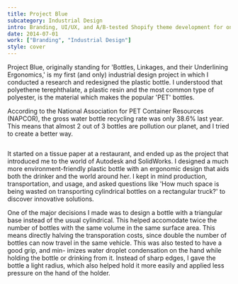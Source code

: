 ```yaml
---
title: Project Blue
subcategory: Industrial Design
intro: Branding, UI/UX, and A/B-tested Shopify theme development for one of India's most popular online fashion stores.
date: 2014-07-01
work: ["Branding", "Industrial Design"]
style: cover
---
```


Project Blue, originally standing for 'Bottles, Linkages, and their Underlining Ergonomics,' is my first (and only) industrial design project in which I conducted a research and redesigned the plastic bottle. I understood that polyethene terephthalate, a plastic resin and the most common type of polyester, is the material which makes the popular 'PET' bottles.

According to the National Association for PET Container Resources (NAPCOR), the gross water bottle recycling rate was only 38.6% last year. This means that almost 2 out of 3 bottles are pollution our planet, and I tried to create a better way.

<div class="two-images">
	<div><img alt="" src="/images/portfolio/project-blue@2x.png"></div>
	<div><img alt="" src="/images/projects/project-blue/1.png"></div>
</div>

It started on a tissue paper at a restaurant, and ended up as the project that introduced me to the world of Autodesk and SolidWorks. I designed a much more environment-friendly plastic bottle with an ergonomic design that aids both the drinker and the world around her. I kept in mind production, transportation, and usage, and asked questions like 'How much space is being wasted on transporting cylindrical bottles on a rectangular truck?' to discover innovative solutions.

One of the major decisions I made was to design a bottle with a triangular base instead of the usual cylindrical. This helped accomodate twice the number of bottles with the same volume in the same surface area. This means directly halving the transporation costs, since double the number of bottles can now travel in the same vehicle. This was also tested to have a good grip, and min- imizes water droplet condensation on the hand while holding the bottle or drinking from it. Instead of sharp edges, I gave the bottle a light radius, which also helped hold it more easily and applied less pressure on the hand of the holder.

<div class="two-images">
	<div><img alt="" src="/images/projects/project-blue/2.jpg"></div>
	<div><img alt="" src="/images/projects/project-blue/3.jpg"></div>
</div>
<div class="two-images">
	<div><img alt="" src="/images/projects/project-blue/4.jpg"></div>
	<div><img alt="" src="/images/projects/project-blue/5.jpg"></div>
</div>
<div class="two-images">
	<div><img alt="" src="/images/projects/project-blue/sketch.jpg"></div>
	<div><img alt="" src="/images/projects/project-blue/sketch2.jpg"></div>
</div>